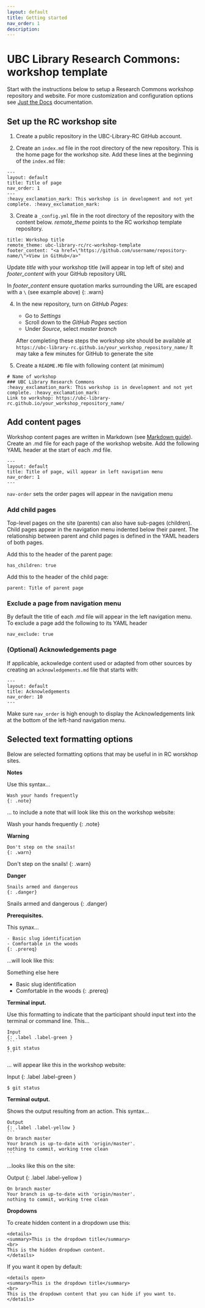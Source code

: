 ```yaml
---
layout: default
title: Getting started
nav_order: 1
description:
---
```


# UBC Library Research Commons: workshop template

Start with the instructions below to setup a Research Commons workshop repository and website. For more customization and configuration options see [Just the Docs](https://pmarsceill.github.io/just-the-docs/) documentation.

## Set up the RC workshop site

1. Create a public repository in the UBC-Library-RC GitHub account.

2. Create an `index.md` file in the root directory of the new repository. This is the home page for the workshop site. Add these lines at the beginning of the `index.md` file:

```
---
layout: default
title: Title of page
nav_order: 1
---
:heavy_exclamation_mark: This workshop is in development and not yet complete. :heavy_exclamation_mark:
```
3. Create a `_config.yml` file in the root directory of the repository with the content below.  *remote_theme* points to the RC workshop template repository.

```
title: Workshop title
remote_theme: ubc-library-rc/rc-workshop-template
footer_content: "<a href=\"https://github.com/username/repository-name/\">View in GitHub</a>"
```
Update _title_ with your workshop title (will appear in top left of site) and _footer_content_ with your GitHub repository URL

In *footer_content* ensure quotation marks surrounding the URL are escaped with a `\` (see example above)
    {: .warn}

4. In the new repository, turn on _GitHub Pages_:
    - Go to _Settings_
    - Scroll down to the _GitHub Pages_ section
    - Under _Source_, select _master branch_

    After completing these steps the workshop site should be available at `https://ubc-library-rc.github.io/your_workshop_repository_name/`
    It may take a few minutes for GitHub to generate the site

5. Create a `README.MD` file with following content (at minimum)

```
# Name of workshop
### UBC Library Research Commons
:heavy_exclamation_mark: This workshop is in development and not yet complete. :heavy_exclamation_mark:    
Link to workshop: https://ubc-library-rc.github.io/your_workshop_repository_name/
```  

## Add content pages
Workshop content pages are written in Markdown (see [Markdown guide](https://www.markdownguide.org/basic-syntax/)). Create an .md file for each page of the workshop website. Add the following YAML header at the start of each .md file.

```
---
layout: default
title: Title of page, will appear in left navigation menu
nav_order: 1
---
```  

`nav-order` sets the order pages will appear in the navigation menu

### Add child pages
Top-level pages on the site (parents) can also have sub-pages (children). Child pages appear in the navigation menu indented below their parent. The relationship between parent and child pages is defined in the YAML headers of both pages.

Add this to the header of the parent page:

```
has_children: true
```

Add this to the header of the child page:
```
parent: Title of parent page
```

### Exclude a page from navigation menu
By default the title of each .md file will appear in the left navigation menu.  To exclude a page add the following to its YAML header
```
nav_exclude: true
```

### (Optional) Acknowledgements page
If applicable, ackowledge content used or adapted from other sources by creating an `acknowledgements.md` file that starts with:

```
---
layout: default
title: Acknowledgements
nav_order: 10
---
```
Make sure `nav_order` is high enough to display the Acknowledgements link at the bottom of the left-hand navigation menu.

## Selected text formatting options
Below are selected formatting options that may be useful in  in RC worskhop sites.

__Notes__

Use this syntax...

```  
Wash your hands frequently
{: .note}
```
... to include a note that will look like this on the workshop website:

Wash your hands frequently
{: .note}

__Warning__
```
Don't step on the snails!
{: .warn}
```
Don't step on the snails!
{: .warn}

__Danger__
```
Snails armed and dangerous
{: .danger}
```
Snails armed and dangerous
{: .danger}

__Prerequisites.__

This synax...

```
- Basic slug identification
- Comfortable in the woods
{: .prereq}
```
...will look like this:

Something else here  
 - Basic slug identification
 - Comfortable in the woods
{: .prereq}

__Terminal input.__

Use this formatting to indicate that the participant should input text into the terminal or command line. This...

~~~
Input
{: .label .label-green }
```
$ git status
```
~~~
... will appear like this in the workshop website:

Input
{: .label .label-green }
```
$ git status
```

__Terminal output.__

Shows the output resulting from an action.  This syntax...

~~~
Output
{: .label .label-yellow }
```
On branch master
Your branch is up-to-date with 'origin/master'.
nothing to commit, working tree clean
```
~~~

...looks like this on the site:

Output
{: .label .label-yellow }
```
On branch master
Your branch is up-to-date with 'origin/master'.
nothing to commit, working tree clean
```

__Dropdowns__

To create hidden content in a dropdown use this:

~~~
<details>
<summary>This is the dropdown title</summary>
<br>
This is the hidden dropdown content.
</details>
~~~

If you want it open by default:
~~~
<details open>
<summary>This is the dropdown title</summary>
<br>
This is the dropdown content that you can hide if you want to.
</details>
~~~
